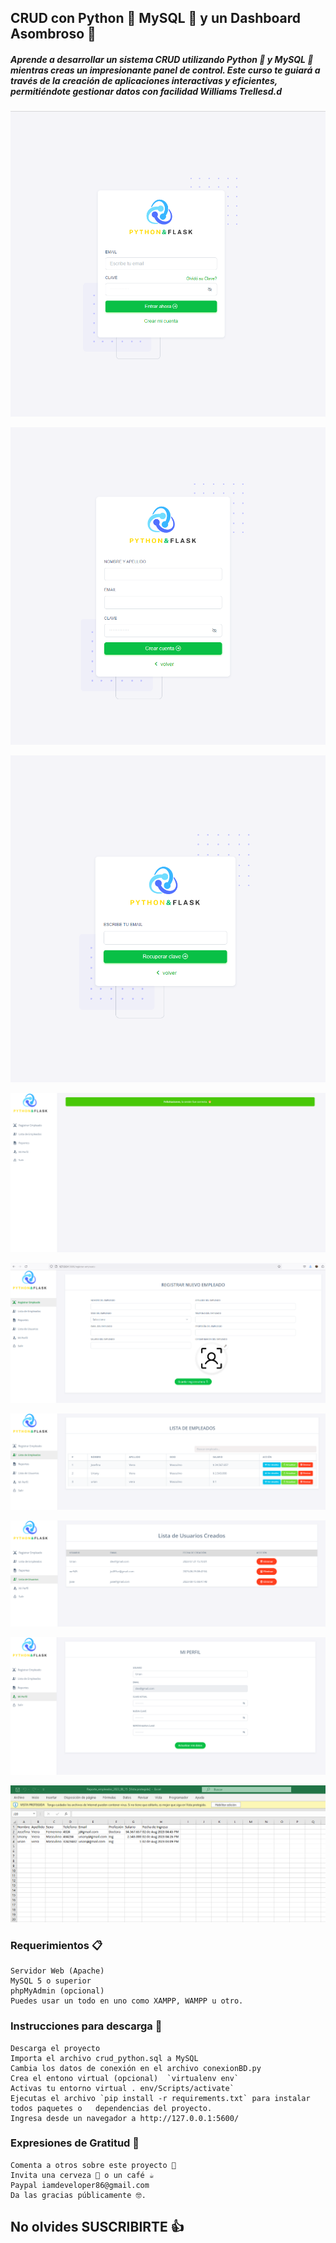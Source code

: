 ## CRUD con Python 🐍 MySQL 💾 y un Dashboard Asombroso 🚀

##### Aprende a desarrollar un sistema CRUD utilizando Python 🐍 y MySQL 💾 mientras creas un impresionante panel de control. Este curso te guiará a través de la creación de aplicaciones interactivas y eficientes, permitiéndote gestionar datos con facilidad Williams Trellesd.d

![](https://raw.githubusercontent.com/urian121/imagenes-proyectos-github/master/Dashboard-python-login-urian-viera.png)

![](https://raw.githubusercontent.com/urian121/imagenes-proyectos-github/master/dashboard-python-crear-user-urian-viera.png)

![](https://raw.githubusercontent.com/urian121/imagenes-proyectos-github/master/dashboard-python-recuperar-clave-urian-viera.png)

![](https://raw.githubusercontent.com/urian121/imagenes-proyectos-github/master/dashborad-python-home-urian-viera.png)

![](https://raw.githubusercontent.com/urian121/imagenes-proyectos-github/master/dashboard-python-registrar-cliente-urian-viera.png)

![](https://raw.githubusercontent.com/urian121/imagenes-proyectos-github/master/dashboard-python-lista-empleados-urian-viera.png)

![](https://raw.githubusercontent.com/urian121/imagenes-proyectos-github/master/dashboard-python-lista-usuarios-urian-viera.png)

![](https://raw.githubusercontent.com/urian121/imagenes-proyectos-github/master/dashboard-python-editar-perfil-urian-viera.png)

![](https://raw.githubusercontent.com/urian121/imagenes-proyectos-github/master/dashboard-python-reporte-empleados-urian-viera.png)

### Requerimientos 📋

    Servidor Web (Apache)
    MySQL 5 o superior
    phpMyAdmin (opcional)
    Puedes usar un todo en uno como XAMPP, WAMPP u otro.

### Instrucciones para descarga 🔧

    Descarga el proyecto
    Importa el archivo crud_python.sql a MySQL
    Cambia los datos de conexión en el archivo conexionBD.py
    Crea el entono virtual (opcional)  `virtualenv env`
    Activas tu entorno virtual . env/Scripts/activate`
    Ejecutas el archivo `pip install -r requirements.txt` para instalar todos paquetes o   dependencias del proyecto.
    Ingresa desde un navegador a http://127.0.0.1:5600/

### Expresiones de Gratitud 🎁

    Comenta a otros sobre este proyecto 📢
    Invita una cerveza 🍺 o un café ☕
    Paypal iamdeveloper86@gmail.com
    Da las gracias públicamente 🤓.

## No olvides SUSCRIBIRTE 👍
